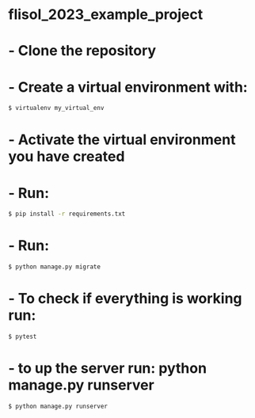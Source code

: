# flisol_2023_example_project

# - Clone the repository
# - Create a virtual environment with: 
```sh
$ virtualenv my_virtual_env
```
# - Activate the virtual environment you have created
# - Run:
```sh
$ pip install -r requirements.txt
```
# - Run: 
```sh
$ python manage.py migrate
```
# - To check if everything is working run:
```sh
$ pytest
```
# - to up the server run: python manage.py runserver
```sh
$ python manage.py runserver
```

